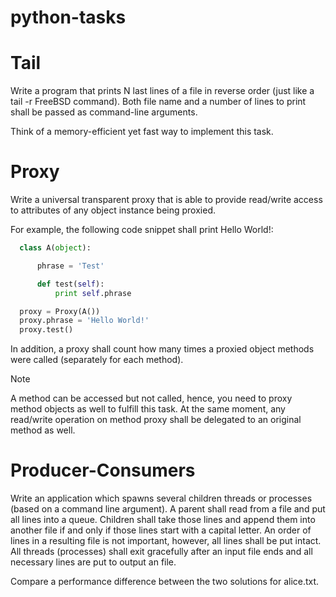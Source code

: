 # python-tasks

# Tail
Write a program that prints N last lines of a file in reverse order (just like a tail -r FreeBSD command). Both file name and a number of lines to print shall be passed as command-line arguments.

Think of a memory-efficient yet fast way to implement this task.

# Proxy
Write a universal transparent proxy that is able to provide read/write access to attributes of any object instance being proxied.

For example, the following code snippet shall print Hello World!:
```python
  class A(object):

      phrase = 'Test'

      def test(self):
          print self.phrase

  proxy = Proxy(A())
  proxy.phrase = 'Hello World!'
  proxy.test()
```
In addition, a proxy shall count how many times a proxied object methods were called (separately for each method).

Note

A method can be accessed but not called, hence, you need to proxy method objects as well to fulfill this task. At the same moment, any read/write operation on method proxy shall be delegated to an original method as well.


# Producer-Consumers
Write an application which spawns several children threads or processes (based on a command line argument). A parent shall read from a file and put all lines into a queue. Children shall take those lines and append them into another file if and only if those lines start with a capital letter. An order of lines in a resulting file is not important, however, all lines shall be put intact. All threads (processes) shall exit gracefully after an input file ends and all necessary lines are put to output an file.

Compare a performance difference between the two solutions for alice.txt.

